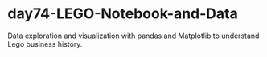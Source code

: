# day74-LEGO-Notebook-and-Data
 Data exploration and visualization with pandas and Matplotlib to understand Lego business history.
